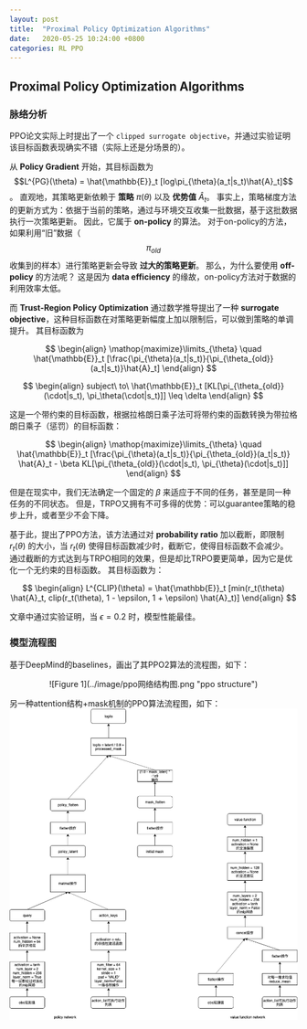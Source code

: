 ```yaml
---
layout: post
title:  "Proximal Policy Optimization Algorithms"
date:   2020-05-25 10:24:00 +0800
categories: RL PPO
---
```


## Proximal Policy Optimization Algorithms
### 脉络分析
PPO论文实际上时提出了一个 `clipped surrogate objective`，并通过实验证明该目标函数表现确实不错（实际上还是分场景的）。

从 **Policy Gradient** 开始，其目标函数为 $$L^{PG}(\theta) = \hat{\mathbb{E}}_t [log\pi_{\theta}(a_t|s_t)\hat{A}_t]$$。
直观地，其策略更新依赖于 **策略** $\pi(\theta)$ 以及 **优势值**  $\hat{A}_t$。
事实上，策略梯度方法的更新方式为：依据于当前的策略，通过与环境交互收集一批数据，基于这批数据执行一次策略更新。
因此，它属于 **on-policy** 的算法。
对于on-policy的方法，如果利用“旧”数据（$$\pi_{old}$$ 收集到的样本）进行策略更新会导致 **过大的策略更新**。
那么，为什么要使用 **off-policy** 的方法呢？
这是因为 **data efficiency** 的缘故，on-policy方法对于数据的利用效率太低。

而 **Trust-Region Policy Optimization** 通过数学推导提出了一种 **surrogate objective**，这种目标函数在对策略更新幅度上加以限制后，可以做到策略的单调提升。
其目标函数为 

$$
\begin{align}
\mathop{maximize}\limits_{\theta} \quad \hat{\mathbb{E}}_t [\frac{\pi_{\theta}(a_t|s_t)}{\pi_{\theta_{old}}(a_t|s_t)}\hat{A}_t]
\end{align}
$$

$$
\begin{align}
subject\ to\ \hat{\mathbb{E}}_t [KL[\pi_{\theta_{old}}(\cdot|s_t), \pi_\theta(\cdot|s_t)]] \leq \delta
\end{align}
$$

这是一个带约束的目标函数，根据拉格朗日乘子法可将带约束的函数转换为带拉格朗日乘子（惩罚）的目标函数：

$$
\begin{align}
\mathop{maximize}\limits_{\theta} \quad \hat{\mathbb{E}}_t [\frac{\pi_{\theta}(a_t|s_t)}{\pi_{\theta_{old}}(a_t|s_t)} \hat{A}_t - \beta KL[\pi_{\theta_{old}}(\cdot|s_t), \pi_{\theta}(\cdot|s_t)]]
\end{align}
$$

但是在现实中，我们无法确定一个固定的 $\beta$ 来适应于不同的任务，甚至是同一种任务的不同状态。
但是，TRPO又拥有不可多得的优势：可以guarantee策略的稳步上升，或者至少不会下降。

基于此，提出了PPO方法，该方法通过对 **probability ratio** 加以截断，即限制 $r_t(\theta)$ 的大小，当 $r_t(\theta)$ 使得目标函数减少时，截断它，使得目标函数不会减少。
通过截断的方式达到与TRPO相同的效果，但是却比TRPO要更简单，因为它是优化一个无约束的目标函数。
其目标函数为：

$$
\begin{align}
L^{CLIP}(\theta) = \hat{\mathbb{E}}_t [min(r_t(\theta) \hat{A}_t, clip(r_t(\theta), 1 - \epsilon, 1 + \epsilon) \hat{A}_t)]
\end{align}
$$

文章中通过实验证明，当 $\epsilon = 0.2$ 时，模型性能最佳。

### 模型流程图
基于DeepMind的baselines，画出了其PPO2算法的流程图，如下：  
<div align=center> ![Figure 1](../image/ppo网络结构图.png "ppo structure") </div>

另一种attention结构+mask机制的PPO算法流程图，如下：
![Figure 2](../image/alpha-star-ppo网络结构图.png "attention structure")
